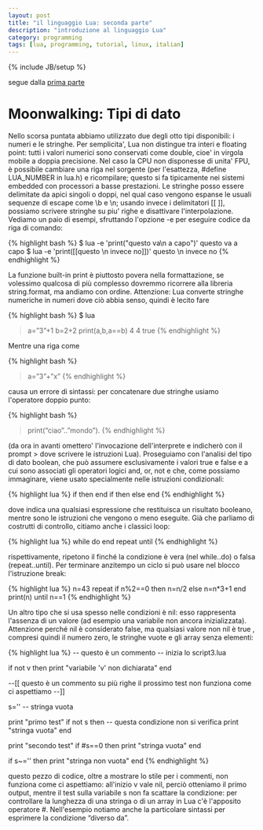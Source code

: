 ```yaml
---
layout: post
title: "il linguaggio Lua: seconda parte"
description: "introduzione al linguaggio Lua"
category: programming
tags: [lua, programming, tutorial, linux, italian]
---
```

{% include JB/setup %}

segue dalla [prima parte](http://ilmanzo.github.io/programming/2016/04/13/il-linguaggio-lua-prima-parte)

# Moonwalking: Tipi di dato

Nello scorsa puntata abbiamo utilizzato due degli otto tipi disponibili: i numeri e le stringhe. Per semplicita', Lua non distingue tra interi e floating point: tutti i valori numerici sono conservati come double, cioe' in virgola mobile a doppia precisione. Nel caso la CPU non disponesse di unita' FPU, è possibile cambiare una riga nel sorgente (per l'esattezza, #define LUA_NUMBER in lua.h) e ricompilare; questo si fa tipicamente nei sistemi embedded con processori a basse prestazioni. Le stringhe posso essere delimitate da apici singoli o doppi, nel qual caso vengono espanse le usuali sequenze di escape come \b e \n; usando invece i delimitatori [[ ]], possiamo scrivere stringhe su piu' righe e disattivare l'interpolazione. Vediamo un paio di esempi, sfruttando l'opzione -e per eseguire codice da riga di comando:

{% highlight bash %}
$ lua -e 'print("questo va\n a capo")'
questo va
 a capo
$ lua -e 'print([[questo \n invece no]])'
questo \n invece no
{% endhighlight %}

La funzione built-in print è piuttosto povera nella formattazione, se volessimo qualcosa di più complesso dovremmo ricorrere alla libreria string.format, ma andiamo con ordine. Attenzione: Lua converte stringhe numeriche in numeri dove ciò abbia senso, quindi è lecito fare

{% highlight bash %}
$ lua
>a=”3”+1
>b=2+2
>print(a,b,a==b)
4 4 true
{% endhighlight %}

Mentre una riga come

{% highlight bash %}
>a=”3”+”x”
{% endhighlight %}

causa un errore di sintassi: per concatenare due stringhe usiamo l'operatore doppio punto:

{% highlight bash %}
> print(“ciao”..”mondo”).
{% endhighlight %}

(da ora in avanti omettero' l'invocazione dell'interprete e indicherò con il prompt > dove scrivere le istruzioni Lua).
Proseguiamo con l'analisi del tipo di dato boolean, che può assumere esclusivamente i valori true e false e a cui sono associati gli operatori logici and, or, not e che, come possiamo immaginare, viene usato specialmente nelle istruzioni condizionali:

{% highlight lua %}
if <expr> then <blocco> end
if <expr> then <blocco1> else <blocco2> end
{% endhighlight %}

dove <expr> indica una qualsiasi espressione che restituisca un risultato booleano, mentre <blocco> sono le istruzioni che vengono o meno eseguite.
Già che parliamo di costrutti di controllo, citiamo anche i classici loop:

{% highlight lua %}
while <expr> do <blocco> end
repeat <blocco> until <expr>
{% endhighlight %}

rispettivamente, ripetono il <blocco> finché la condizione <expr> è vera (nel while..do) o falsa (repeat..until). Per terminare anzitempo un ciclo si può usare nel blocco l'istruzione break:

{% highlight lua %}
n=43
repeat
  if n%2==0 then n=n/2
  else n=n*3+1 end
  print(n)
until n==1
{% endhighlight %}

Un altro tipo che si usa spesso nelle condizioni è nil: esso rappresenta l'assenza di un valore (ad esempio una variabile non ancora inizializzata). Attenzione perché nil è considerato false, ma qualsiasi valore non nil è true , compresi quindi il numero zero, le stringhe vuote e gli array senza elementi:

{% highlight lua %}
-- questo è un commento
-- inizia lo script3.lua

if not v then
  print "variabile 'v' non dichiarata"
end

--[[
    questo è un commento su più righe
    il prossimo test non funziona come
    ci aspettiamo
--]]

s=''  -- stringa vuota

print "primo test"
if not s then   -- questa condizione non si verifica
  print "stringa vuota"
end

print "secondo test"
if #s==0 then
  print "stringa vuota"
end

if s~='' then
  print "stringa non vuota"
end
{% endhighlight %}

questo pezzo di codice, oltre a mostrare lo stile per i commenti, non funziona come ci aspettiamo: all'inizio v vale nil, perciò otteniamo il primo output, mentre il test sulla variabile s non fa scattare la condizione: per controllare la lunghezza di una stringa o di un array in Lua c'è l'apposito operatore #. Nell'esempio notiamo anche la particolare sintassi per esprimere la condizione “diverso da”.

